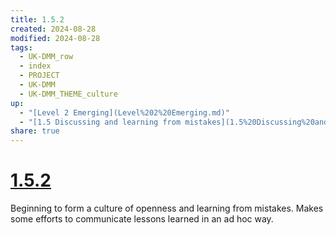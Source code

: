 ```yaml
---
title: 1.5.2
created: 2024-08-28
modified: 2024-08-28
tags:
  - UK-DMM_row
  - index
  - PROJECT
  - UK-DMM
  - UK-DMM_THEME_culture
up:
  - "[Level 2 Emerging](Level%202%20Emerging.md)"
  - "[1.5 Discussing and learning from mistakes](1.5%20Discussing%20and%20learning%20from%20mistakes.md)"
share: true
---
```

# [1.5.2](1.5.2.md)

Beginning to form a culture of openness and learning from mistakes. Makes some efforts to communicate lessons learned in an ad hoc way.
